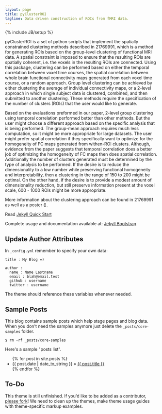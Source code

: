 ```yaml
---
layout: page
title: pyClusterROI
tagline: Data driven construction of ROIs from fMRI data. 
---
```

{% include JB/setup %}

pyClusterROI is a set of python scripts that implement the spatially
constrained clustering methods described in <pubmed>21769991</pubmed>, which is a
method for generating ROIs based on the group-level clustering of functional
MRI data. A spatial constraint is imposed to ensure that the resulting ROIs are
spatially coherent, i.e. the voxels in the resulting ROIs are connected. Using
this package, clustering can be performed based on either the temporal
correlation between voxel time courses, the spatial correlation between whole
brain functional connectivity maps generated from each voxel time course, or a
random approach. Group level clustering can be achieved by either clustering
the average of individual connectivity maps, or a 2-level approach in which
single subject data is clustered, combined, and then submitted to another
clustering. These methods require the specification of the number of clusters
(ROIs) that the user would like to generate. 

Based on the evaluations preformed in our paper, 2-level group clustering using
temporal correlation performed better than other methods. But the user might
choose a different approach based on the specific analysis that is being
performed. The group-mean approach requires much less computation, so it might
be more appropriate for large datasets. The user might prefer spatial
correlation if they specifically want to optimize for the homogeneity of FC
maps generated from withen-ROI clusters. Although, evidence from the paper
suggests that temporal correlation does a better job of optimizing the
homogeneity of FC maps then does spatial correlation. Additionally the number
of clusters generated must be determined by the type of analysis to be
performed. If the desire is to reduce the dimensionality to a low number while
preserving functional homogeneity and interpretability, then a clustering in
the range of 150 to 200 might be optimal. On the other hand, if the desire is
to provide a modest amount of dimensionality reduction, but still preserve
information present at the voxel scale, 600 - 1000 ROIs might be more
appropriate. 

More information about the clustering approach can be found in
<pubmed>21769991</pubmed> as well as a poster (<nitrc group="cluster_roi"
doc="1036" />).


Read [Jekyll Quick Start](http://jekyllbootstrap.com/usage/jekyll-quick-start.html)

Complete usage and documentation available at: [Jekyll Bootstrap](http://jekyllbootstrap.com)

## Update Author Attributes

In `_config.yml` remember to specify your own data:
    
    title : My Blog =)
    
    author :
      name : Name Lastname
      email : blah@email.test
      github : username
      twitter : username

The theme should reference these variables whenever needed.
    
## Sample Posts

This blog contains sample posts which help stage pages and blog data.
When you don't need the samples anymore just delete the `_posts/core-samples` folder.

    $ rm -rf _posts/core-samples

Here's a sample "posts list".

<ul class="posts">
  {% for post in site.posts %}
    <li><span>{{ post.date | date_to_string }}</span> &raquo; <a href="{{ BASE_PATH }}{{ post.url }}">{{ post.title }}</a></li>
  {% endfor %}
</ul>

## To-Do

This theme is still unfinished. If you'd like to be added as a contributor, [please fork](http://github.com/plusjade/jekyll-bootstrap)!
We need to clean up the themes, make theme usage guides with theme-specific markup examples.


